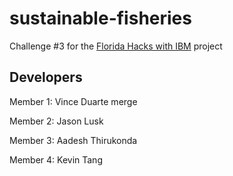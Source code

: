 # sustainable-fisheries
Challenge #3 for the [Florida Hacks with IBM](https://floridahackswithibm.bemyapp.com/) project

## Developers
Member 1: Vince Duarte merge

Member 2: Jason Lusk

Member 3: Aadesh Thirukonda

Member 4: Kevin Tang
